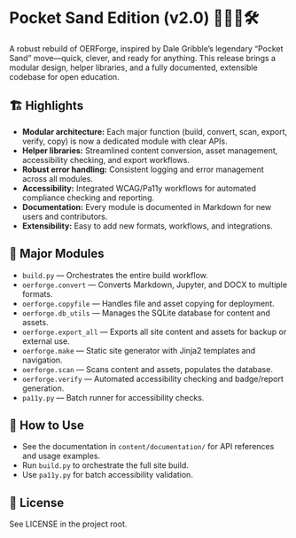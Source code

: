 # Pocket Sand Edition (v2.0) 🚨🦸‍♂️🛠️

A robust rebuild of OERForge, inspired by Dale Gribble’s legendary “Pocket Sand” move—quick, clever, and ready for anything. This release brings a modular design, helper libraries, and a fully documented, extensible codebase for open education.

## 🏗️ Highlights

- **Modular architecture:** Each major function (build, convert, scan, export, verify, copy) is now a dedicated module with clear APIs.
- **Helper libraries:** Streamlined content conversion, asset management, accessibility checking, and export workflows.
- **Robust error handling:** Consistent logging and error management across all modules.
- **Accessibility:** Integrated WCAG/Pa11y workflows for automated compliance checking and reporting.
- **Documentation:** Every module is documented in Markdown for new users and contributors.
- **Extensibility:** Easy to add new formats, workflows, and integrations.

## 🧩 Major Modules

- `build.py` — Orchestrates the entire build workflow.
- `oerforge.convert` — Converts Markdown, Jupyter, and DOCX to multiple formats.
- `oerforge.copyfile` — Handles file and asset copying for deployment.
- `oerforge.db_utils` — Manages the SQLite database for content and assets.
- `oerforge.export_all` — Exports all site content and assets for backup or external use.
- `oerforge.make` — Static site generator with Jinja2 templates and navigation.
- `oerforge.scan` — Scans content and assets, populates the database.
- `oerforge.verify` — Automated accessibility checking and badge/report generation.
- `pa11y.py` — Batch runner for accessibility checks.

## 🚀 How to Use

- See the documentation in `content/documentation/` for API references and usage examples.
- Run `build.py` to orchestrate the full site build.
- Use `pa11y.py` for batch accessibility validation.

## 📄 License

See LICENSE in the project root.
